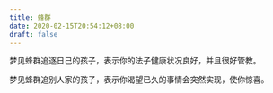 ```yaml
---
title: 蜂群
date: 2020-02-15T20:54:12+08:00
draft: false
---
```


梦见蜂群追逐日己的孩子，表示你的法子健康状况良好，并且很好管教。

梦见蜂群追别人家的孩子，表示你渴望已久的事情会突然实现，使你惊喜。

